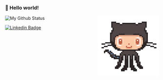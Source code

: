 
### 👋 Hello world!


<img align='right' src='./octocat.gif' width='200"'>

![My Github Status](https://github-readme-stats.vercel.app/api?username=QuentinGruber&show_icons=true&hide_border=true)


[![Linkedin Badge](https://img.shields.io/badge/-QuentinGruber-blue?style=flat&logo=Linkedin&logoColor=white&link=https://www.linkedin.com/in/QuentinGruber/)](https://www.linkedin.com/in/quentin-gruber/)
